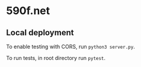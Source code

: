 590f.net
========

Local deployment
----------------

To enable testing with CORS, run `python3 server.py`.

To run tests, in root directory run `pytest`.